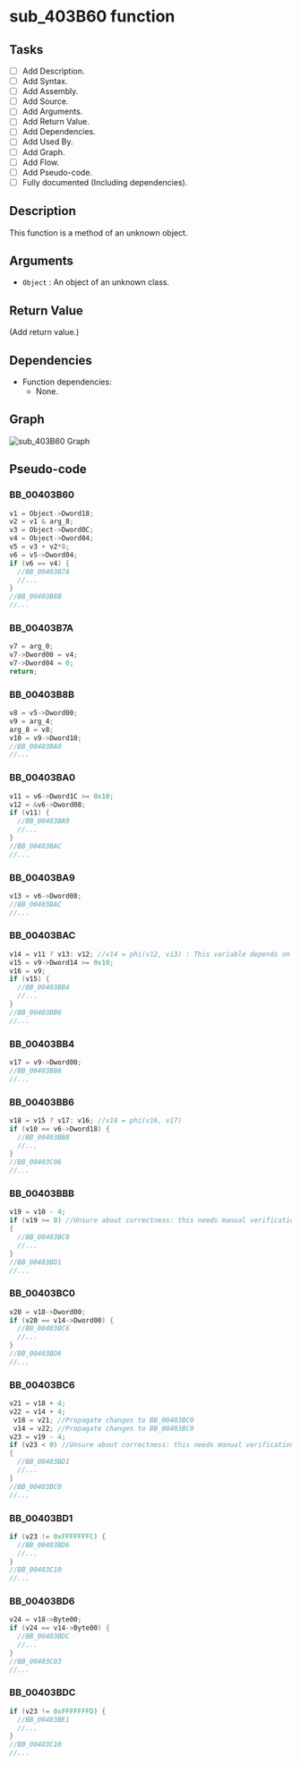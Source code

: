 # sub_403B60 function

## Tasks

- [ ] Add Description.
- [ ] Add Syntax.
- [ ] Add Assembly.
- [ ] Add Source.
- [ ] Add Arguments.
- [ ] Add Return Value.
- [ ] Add Dependencies.
- [ ] Add Used By.
- [ ] Add Graph.
- [ ] Add Flow.
- [ ] Add Pseudo-code.
- [ ] Fully documented (Including dependencies).

## Description

This function is a method of an unknown object.

## Arguments

* `Object` : An object of an unknown class.

## Return Value

(Add return value.)

## Dependencies

* Function dependencies:
  * None.

## Graph

![sub_403B60 Graph](../svg/sub_403B60.svg "sub_403B60 Graph")

## Pseudo-code

### BB_00403B60

```c
v1 = Object->Dword18;
v2 = v1 & arg_8;
v3 = Object->Dword0C;
v4 = Object->Dword04;
v5 = v3 + v2*8;
v6 = v5->Dword04;
if (v6 == v4) {
  //BB_00403B7A
  //...
}
//BB_00403B8B
//...
```

### BB_00403B7A

```c
v7 = arg_0;
v7->Dword00 = v4;
v7->Dword04 = 0;
return;
```

### BB_00403B8B

```c
v8 = v5->Dword00;
v9 = arg_4;
arg_8 = v8;
v10 = v9->Dword10;
//BB_00403BA0
//...
```

### BB_00403BA0

```c
v11 = v6->Dword1C >= 0x10;
v12 = &v6->Dword08;
if (v11) {
  //BB_00403BA9
  //...
}
//BB_00403BAC
//...
```

### BB_00403BA9

```c
v13 = v6->Dword08;
//BB_00403BAC
//...
```

### BB_00403BAC

```c
v14 = v11 ? v13: v12; //v14 = phi(v12, v13) : This variable depends on the branch that was taken.
v15 = v9->Dword14 >= 0x10;
v16 = v9;
if (v15) {
  //BB_00403BB4
  //...
}
//BB_00403BB6
//...
```

### BB_00403BB4

```c
v17 = v9->Dword00;
//BB_00403BB6
//...
```

### BB_00403BB6

```c
v18 = v15 ? v17: v16; //v18 = phi(v16, v17) 
if (v10 == v6->Dword18) {
  //BB_00403BBB
  //...
}
//BB_00403C06
//...
```

### BB_00403BBB

```c
v19 = v10 - 4;
if (v19 >= 0) //Unsure about correctness: this needs manual verification.
{
  //BB_00403BC0
  //...
}
//BB_00403BD1
//...
```

### BB_00403BC0

```c
v20 = v18->Dword00;
if (v20 == v14->Dword00) {
  //BB_00403BC6
  //...
}
//BB_00403BD6
//...
```

### BB_00403BC6

```c
v21 = v18 + 4;
v22 = v14 + 4;
 v18 = v21; //Propagate changes to BB_00403BC0
 v14 = v22; //Propagate changes to BB_00403BC0
v23 = v19 - 4;
if (v23 < 0) //Unsure about correctness: this needs manual verification.
{
  //BB_00403BD1
  //...
}
//BB_00403BC0
//...
```

### BB_00403BD1

```c
if (v23 != 0xFFFFFFFC) {
  //BB_00403BD6
  //...
}
//BB_00403C10
//...
```

### BB_00403BD6

```c
v24 = v18->Byte00;
if (v24 == v14->Byte00) {
  //BB_00403BDC
  //...
}
//BB_00403C03
//...
```

### BB_00403BDC

```c
if (v23 != 0xFFFFFFFD) {
  //BB_00403BE1
  //...
}
//BB_00403C10
//...
```



